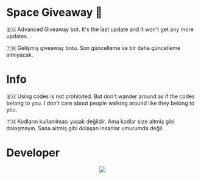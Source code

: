 # Space Giveaway 🤪
🇪🇺 Advanced Giveaway bot.
It's the last update and it won't get any more updates.

🇹🇷 Gelişmiş giveaway botu.
Son güncelleme ve bir daha güncelleme almıyacak.
# Info
🇪🇺 Using codes is not prohibited. But don't wander around as if the codes belong to you. I don't care about people walking around like they belong to you.

🇹🇷 Kodların kullanılması yasak değildir. Ama kodlar size aitmiş gibi dolaşmayın. Sana aitmiş gibi dolaşan insanlar umurumda değil.
# Developer 
<div align="center">
   <a href="https://discord.com/users/833625345587413002" target="_blank">
      <img src="https://lanyard-profile-readme.vercel.app/api/833625345587413002">
   </a>
</div>
